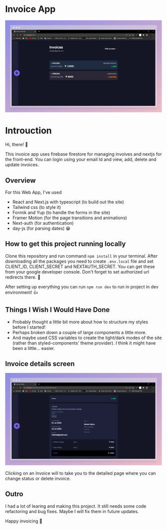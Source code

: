 # Invoice App

![Design preview for the Invoice](./public/images/pika-2022-07-06T09_42_40.530Z.png)

# Introuction

Hi, there! 👋

This invoice app uses firebase firestore for managing invoives and nextjs for the front-end. You can login using your email Id and view, add, delete and update invoices.

## Overview

For this Web App, I've used

- React and Next.js with typescript (to build out the site)
- Tailwind css (to style it)
- Formik and Yup (to handle the forms in the site)
- Framer Motion (for the page transitions and animations)
- Next-auth (for authentication)
- day-js (for parsing dates) 😁

## How to get this project running locally

Clone this repository and run command `npm install` in your terminal. After downloading all the packages you need to create `.env.local` file and set CLIENT_ID, CLIENT_SECRET and NEXTAUTH_SECRET. You can get these from your google developer console. Don't forget to set authorized url redirects there. 🙂

After setting up everything you can run `npm run dev` to run in project in dev environment! 👍

## Things I Wish I Would Have Done

- Probably thought a little bit more about how to structure my styles before I started!
- Perhaps broken down a couple of large components a little more.
- And maybe used CSS variables to create the light/dark modes of the site (rather than styled-components' theme provider). I think it might have been a little... easier.

## Invoice details screen

![Design preview for the Invoice](./public/images/pika-2022-07-06T09_43_12.072Z.png)

Clicking on an Invoice will to take you to the detailed page where you can change status or delete invoice.

## Outro

I had a lot of learing and making this project. It still needs some code refactoring and bug fixes. Maybe I will fix them in future updates.

Happy invoicing 👋
